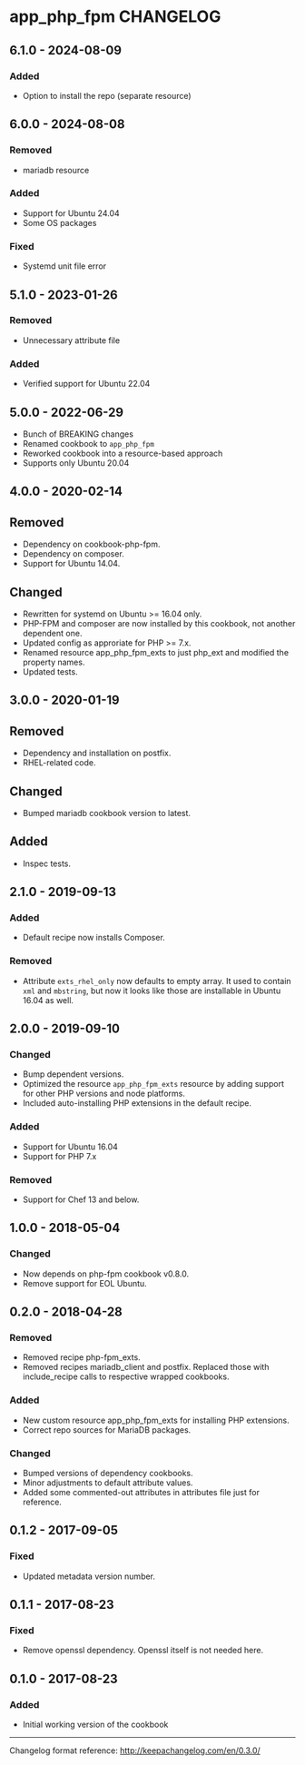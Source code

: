 # app_php_fpm CHANGELOG

## 6.1.0 - 2024-08-09
### Added
- Option to install the repo (separate resource)

## 6.0.0 - 2024-08-08
### Removed
- mariadb resource

### Added
- Support for Ubuntu 24.04
- Some OS packages

### Fixed
- Systemd unit file error

## 5.1.0 - 2023-01-26
### Removed
- Unnecessary attribute file

### Added
- Verified support for Ubuntu 22.04

## 5.0.0 - 2022-06-29
- Bunch of BREAKING changes
- Renamed cookbook to `app_php_fpm`
- Reworked cookbook into a resource-based approach
- Supports only Ubuntu 20.04

## 4.0.0 - 2020-02-14
## Removed
- Dependency on cookbook-php-fpm.
- Dependency on composer.
- Support for Ubuntu 14.04.

## Changed
- Rewritten for systemd on Ubuntu >= 16.04 only.
- PHP-FPM and composer are now installed by this cookbook, not another dependent one.
- Updated config as approriate for PHP >= 7.x.
- Renamed resource app_php_fpm_exts to just php_ext and modified the property names.
- Updated tests.

## 3.0.0 - 2020-01-19
## Removed
- Dependency and installation on postfix.
- RHEL-related code.

## Changed
- Bumped mariadb cookbook version to latest.

## Added
- Inspec tests.

## 2.1.0 - 2019-09-13
### Added
- Default recipe now installs Composer.

### Removed
- Attribute `exts_rhel_only` now defaults to empty array. It used to contain `xml` and `mbstring`, but now it looks like those are installable in Ubuntu 16.04 as well.

## 2.0.0 - 2019-09-10
### Changed
- Bump dependent versions.
- Optimized the resource `app_php_fpm_exts` resource by adding support for other PHP versions and node platforms.
- Included auto-installing PHP extensions in the default recipe.

### Added
- Support for Ubuntu 16.04
- Support for PHP 7.x

### Removed
- Support for Chef 13 and below.

## 1.0.0 - 2018-05-04
### Changed
- Now depends on php-fpm cookbook v0.8.0.
- Remove support for EOL Ubuntu.

## 0.2.0 - 2018-04-28
### Removed
- Removed recipe php-fpm_exts.
- Removed recipes mariadb_client and postfix. Replaced those with
include_recipe calls to respective wrapped cookbooks.

### Added
- New custom resource app_php_fpm_exts for installing PHP extensions.
- Correct repo sources for MariaDB packages.

### Changed
- Bumped versions of dependency cookbooks.
- Minor adjustments to default attribute values.
- Added some commented-out attributes in attributes file just for reference.

## 0.1.2 - 2017-09-05
### Fixed
- Updated metadata version number.

## 0.1.1 - 2017-08-23
### Fixed
- Remove openssl dependency. Openssl itself is not needed here.

## 0.1.0 - 2017-08-23
### Added
- Initial working version of the cookbook

---
Changelog format reference: http://keepachangelog.com/en/0.3.0/
